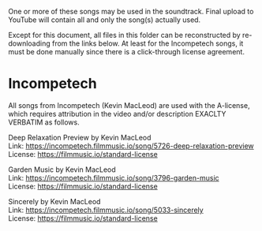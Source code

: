 One or more of these songs may be used in the soundtrack. Final
upload to YouTube will contain all and only the song(s) actually used.

Except for this document, all files in this folder can be reconstructed
by re-downloading from the links below. At least for the Incompetech
songs, it must be done manually since there is a click-through license
agreement.

# Incompetech
All songs from Incompetech (Kevin MacLeod) are used with the A-license,
which requires attribution in the video and/or description EXACLTY
VERBATIM as follows.

Deep Relaxation Preview by Kevin MacLeod<br/>
Link: https://incompetech.filmmusic.io/song/5726-deep-relaxation-preview<br/>
License: https://filmmusic.io/standard-license<br/>

Garden Music by Kevin MacLeod<br/>
Link: https://incompetech.filmmusic.io/song/3796-garden-music<br/>
License: https://filmmusic.io/standard-license<br/>

Sincerely by Kevin MacLeod<br/>
Link: https://incompetech.filmmusic.io/song/5033-sincerely<br/>
License: https://filmmusic.io/standard-license<br/>
